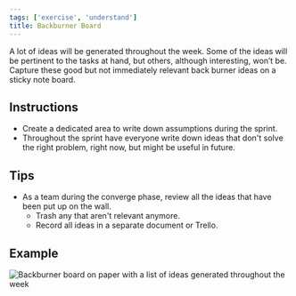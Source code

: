 ```yaml
---
tags: ['exercise', 'understand']
title: Backburner Board
---
```


A lot of ideas will be generated throughout the week. Some of the ideas will be
pertinent to the tasks at hand, but others, although interesting, won’t be.
Capture these good but not immediately relevant back burner ideas on a sticky
note board.

## Instructions

- Create a dedicated area to write down assumptions during the sprint.
- Throughout the sprint have everyone write down ideas that don't solve the
  right problem, right now, but might be useful in future.

## Tips

- As a team during the converge phase, review all the ideas that have been put up on the wall. 
  - Trash any that aren't relevant anymore.
  - Record all ideas in a separate document or Trello.

## Example
![Backburner board on paper with a list of ideas generated throughout the week](/images/exercises/backburner.png)
